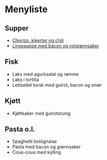 # Menyliste

## Supper
- [Chorizo, kikerter og chili](http://trinesmatblogg.no/2014/06/10/smakfull-suppe-med-chorizo-kikerter-og-chili/)
- [Linsesuppe med bacon og rotgrønnsaker](http://trinesmatblogg.no/2014/03/12/linsesuppe-med-bacon/) 

## Fisk
- Laks med agurksalat og rømme
- Laks i tortilla
- Lettsaltet torsk med gulrot, bacon og smør

## Kjøtt
- Kjøttkaker med gulrotstuing

## Pasta o.l.

- Spaghetti bolognaise
- Pasta med bacon og grønnsaker
- Cous-cous med kylling


